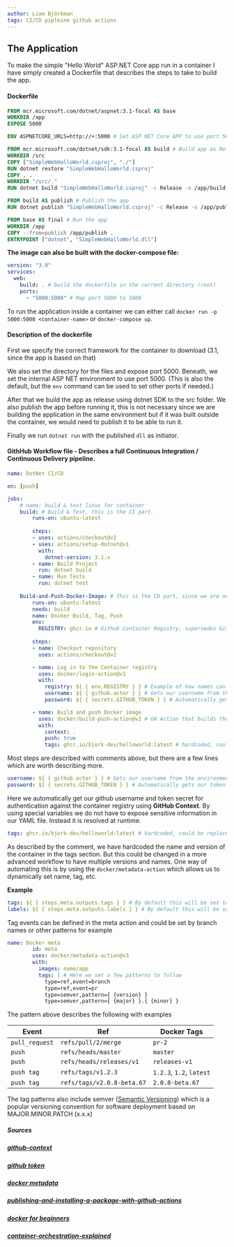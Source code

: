 ```yaml
---
author: Liam Björkman
tags: CI/CD pipleine github actions
---
```


## The Application

To make the simple "Hello World" ASP.NET Core app run in a container I have simply created a Dockerfile that describes the steps to take to build the app.

#### Dockerfile

```dockerfile
FROM mcr.microsoft.com/dotnet/aspnet:3.1-focal AS base
WORKDIR /app
EXPOSE 5000

ENV ASPNETCORE_URLS=http://+:5000 # Set ASP NET Core APP to use port 5000

FROM mcr.microsoft.com/dotnet/sdk:3.1-focal AS build # Build app as Release to directory /app/build
WORKDIR /src
COPY ["SimpleWebHalloWorld.csproj", "./"]
RUN dotnet restore "SimpleWebHalloWorld.csproj"
COPY . .
WORKDIR "/src/."
RUN dotnet build "SimpleWebHalloWorld.csproj" -c Release -o /app/build

FROM build AS publish # Publish the app
RUN dotnet publish "SimpleWebHalloWorld.csproj" -c Release -o /app/publish

FROM base AS final # Run the app
WORKDIR /app
COPY --from=publish /app/publish .
ENTRYPOINT ["dotnet", "SimpleWebHalloWorld.dll"]
```

**The image can also be built with the docker-compose file:**

```yaml
version: "3.9"
services: 
  web:
    build: . # build the dockerfile in the current directory (root)
    ports:
      - "5000:5000" # Map port 5000 to 5000
```

To run the application inside a container we can either call `docker run -p 5000:5000 <container-name>` or `docker-compose up`.



#### Description of the dockerfile

First we specify the correct framework for the container to download (3.1, since the app is based on that)

We also set the directory for the files and expose port 5000. Beneath, we set the internal ASP NET environment to use port 5000. (This is also the default, but the `env` command can be used to set other ports if needed.)

After that we build the app as release using dotnet SDK to the src folder. We also publish the app before running it, this is not necessary since we are building the application in the same environment but if it was built outside the container, we would need to publish it to be able to run it.  

Finally we run `dotnet run` with the published `dll` as initiator.

#### GithHub Workflow file - Describes a full **Continuous Integration / Continuous Delivery pipeline**.

```yaml
name: DotNet CI/CD

on: [push]

jobs:
    # name: build & test linux for container
    build: # Build & Test, this is the CI part.
        runs-on: ubuntu-latest
        
        steps:
        - uses: actions/checkout@v2
        - uses: actions/setup-dotnet@v1
          with: 
            dotnet-version: 3.1.x
        - name: Build Project
          run: dotnet build
        - name: Run Tests
          run: dotnet test
          
    Build-and-Push-Docker-Image: # This is the CD part, since we are not pushing this to any customers / production environments, CD stands for Continiuous Delivery in this case.
        runs-on: ubuntu-latest
        needs: build
        name: Docker Build, Tag, Push
        env:
          REGISTRY: ghcr.io # Github Container Registry, supersedes GitHUb Docker Registry
        
        steps:
        - name: Checkout repository
          uses: actions/checkout@v2

        - name: Log in to the Container registry
          uses: docker/login-action@v1
          with:
            registry: ${ { env.REGISTRY } } # Example of how names can be set dynamically by the environment
            username: ${ { github.actor } } # Gets our username from the environment it is run in.
            password: ${ { secrets.GITHUB_TOKEN } } # Automatically gets our token from GH.

        - name: Build and push Docker image
          uses: docker/build-push-action@v2 # GH Action that builds the image and pushes it to the specified registry.
          with:
            context: .
            push: true
            tags: ghcr.io/bjork-dev/helloworld:latest # hardcoded, could be replaced with metadata in a more advanced project with more branches
```

Most steps are described with comments above, but there are a few lines which are worth describing more.

```yaml
username: ${ { github.actor } } # Gets our username from the environment it is run in.
password: ${ { secrets.GITHUB_TOKEN } } # Automatically gets our token from GH.
```

Here we automatically get our github username and token secret for authentication against the container registry using **GitHub Context**. By using special variables we do not have to expose sensitive information in our YAML file. Instead it is resolved at runtime.

```yaml
tags: ghcr.io/bjork-dev/helloworld:latest # hardcoded, could be replaced with metadata in a more advanced project with more branches
```

As described by the comment, we have hardcoded the name and version of the container in the tags section. But this could be changed in a more advanced workflow to have multiple versions and names. One way of automating this is by using the `docker/metadata-action` which allows us to dynamically set name, tag, etc.

**Example**

```yaml
tags: ${ { steps.meta.outputs.tags } } # By default this will be set to the branch name.
labels: ${ { steps.meta.outputs.labels } } # By default this will be set to the repo name.
```

Tag events can be defined in the meta action and could be set by branch names or other patterns for example

```yaml
name: Docker meta
        id: meta
        uses: docker/metadata-action@v3
        with:
          images: name/app
          tags: | # Here we set a few patterns to follow
            type=ref,event=branch
            type=ref,event=pr
            type=semver,pattern={ {version} }
            type=semver,pattern={ {major} }.{ {minor} }
```

The pattern above describes the following with examples

| Event          | Ref                        | Docker Tags              |
| -------------- | -------------------------- | ------------------------ |
| `pull_request` | `refs/pull/2/merge`        | `pr-2`                   |
| `push`         | `refs/heads/master`        | `master`                 |
| `push`         | `refs/heads/releases/v1`   | `releases-v1`            |
| `push tag`     | `refs/tags/v1.2.3`         | `1.2.3`, `1.2`, `latest` |
| `push tag`     | `refs/tags/v2.0.8-beta.67` | `2.0.8-beta.67`          |

The tag patterns also include semver ([Semantic Versioning](https://semver.org/)) which is a popular versioning convention for software deployment based on MAJOR.MINOR.PATCH (x.x.x)

##### Sources

##### [github-context](https://docs.github.com/en/actions/reference/context-and-expression-syntax-for-github-actions#github-context)

##### [github token](https://docs.github.com/en/actions/reference/authentication-in-a-workflow)

##### [docker metadata](https://github.com/docker/metadata-action)

##### [publishing-and-installing-a-package-with-github-actions](https://docs.github.com/en/packages/managing-github-packages-using-github-actions-workflows/publishing-and-installing-a-package-with-github-actions)

##### [docker for beginners](https://docker-curriculum.com/)

##### [container-orchestration-explained](https://newrelic.com/blog/best-practices/container-orchestration-explained)

